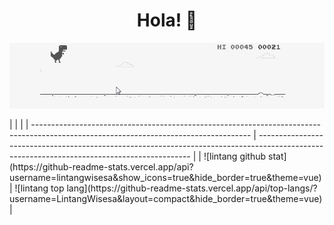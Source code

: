 <h1 align="center">
  Hola! 👋
</h1>
<p align="center"><img src="./trex.gif"/></p>
|                                                                                                                                      |                                                                                                                                             |
| ------------------------------------------------------------------------------------------------------------------------------------ | ------------------------------------------------------------------------------------------------------------------------------------------- |
| ![lintang github stat](https://github-readme-stats.vercel.app/api?username=lintangwisesa&show_icons=true&hide_border=true&theme=vue) | ![lintang top lang](https://github-readme-stats.vercel.app/api/top-langs/?username=LintangWisesa&layout=compact&hide_border=true&theme=vue) |

<br>
